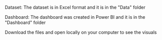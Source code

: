 Dataset:
The dataset is in Excel format and it is in the "Data" folder

Dashboard: 
The dashboard was created in Power BI and it is in the "Dashboard" folder

Download the files and open locally on your computer to see the visuals

